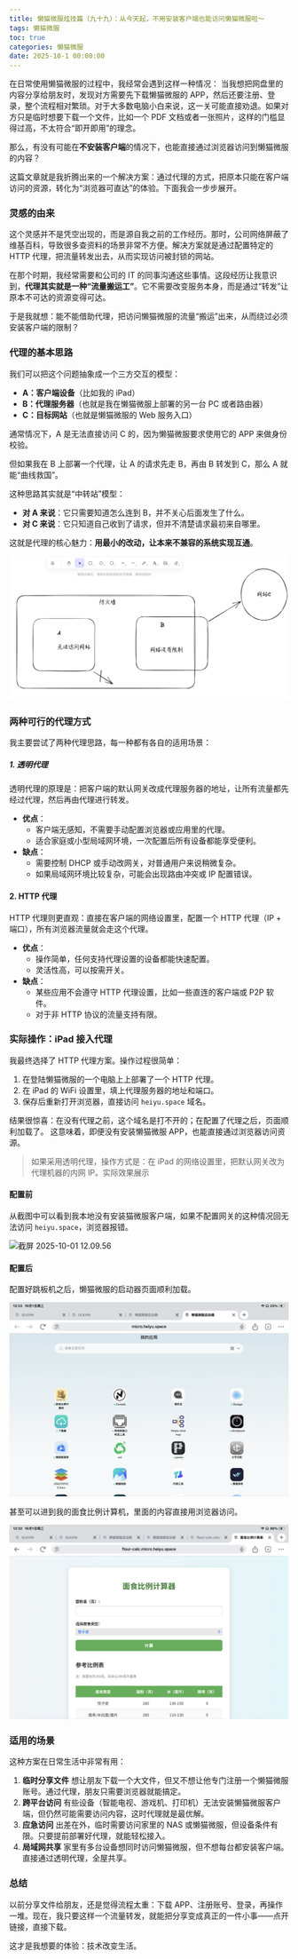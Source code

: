 ```yaml
---
title: 懒猫微服炫技篇（九十九）：从今天起，不用安装客户端也能访问懒猫微服啦～
tags: 懒猫微服
toc: true
categories: 懒猫微服
date: 2025-10-1 00:00:00
---
```


在日常使用懒猫微服的过程中，我经常会遇到这样一种情况：
当我想把网盘里的内容分享给朋友时，发现对方需要先下载懒猫微服的 APP，然后还要注册、登录，整个流程相对繁琐。对于大多数电脑小白来说，这一关可能直接劝退。如果对方只是临时想要下载一个文件，比如一个 PDF 文档或者一张照片，这样的门槛显得过高，不太符合“即开即用”的理念。

那么，有没有可能在**不安装客户端**的情况下，也能直接通过浏览器访问到懒猫微服的内容？

<!-- more -->

这篇文章就是我折腾出来的一个解决方案：通过代理的方式，把原本只能在客户端访问的资源，转化为“浏览器可直达”的体验。下面我会一步步展开。

### 灵感的由来

这个灵感并不是凭空出现的，而是源自我之前的工作经历。那时，公司网络屏蔽了维基百科，导致很多查资料的场景非常不方便。解决方案就是通过配置特定的 HTTP 代理，把流量转发出去，从而实现访问被封锁的网站。

在那个时期，我经常需要和公司的 IT 的同事沟通这些事情。这段经历让我意识到，**代理其实就是一种“流量搬运工”**。它不需要改变服务本身，而是通过“转发”让原本不可达的资源变得可达。

于是我就想：能不能借助代理，把访问懒猫微服的流量“搬运”出来，从而绕过必须安装客户端的限制？

### 代理的基本思路

我们可以把这个问题抽象成一个三方交互的模型：

- **A：客户端设备**（比如我的 iPad）
- **B：代理服务器**（也就是我在懒猫微服上部署的另一台 PC 或者路由器）
- **C：目标网站**（也就是懒猫微服的 Web 服务入口）

通常情况下，A 是无法直接访问 C 的，因为懒猫微服要求使用它的 APP 来做身份校验。

但如果我在 B 上部署一个代理，让 A 的请求先走 B，再由 B 转发到 C，那么 A 就能“曲线救国”。

这种思路其实就是“中转站”模型：

- **对 A 来说**：它只需要知道怎么连到 B，并不关心后面发生了什么。
- **对 C 来说**：它只知道自己收到了请求，但并不清楚请求最初来自哪里。

这就是代理的核心魅力：**用最小的改动，让本来不兼容的系统实现互通**。

![image-20251001122206972](https://raw.githubusercontent.com/cloudsmithy/picgo-imh/master/image-20251001122206972.png)

### 两种可行的代理方式

我主要尝试了两种代理思路，每一种都有各自的适用场景：

##### 1. 透明代理

透明代理的原理是：把客户端的默认网关改成代理服务器的地址，让所有流量都先经过代理，然后再由代理进行转发。

- **优点**：
  - 客户端无感知，不需要手动配置浏览器或应用里的代理。
  - 适合家庭或小型局域网环境，一次配置后所有设备都能享受便利。
- **缺点**：
  - 需要控制 DHCP 或手动改网关，对普通用户来说稍微复杂。
  - 如果局域网环境比较复杂，可能会出现路由冲突或 IP 配置错误。

#### 2. HTTP 代理

HTTP 代理则更直观：直接在客户端的网络设置里，配置一个 HTTP 代理（IP + 端口），所有浏览器流量就会走这个代理。

- **优点**：
  - 操作简单，任何支持代理设置的设备都能快速配置。
  - 灵活性高，可以按需开关。
- **缺点**：
  - 某些应用不会遵守 HTTP 代理设置，比如一些直连的客户端或 P2P 软件。
  - 对于非 HTTP 协议的流量支持有限。

### 实际操作：iPad 接入代理

我最终选择了 HTTP 代理方案。操作过程很简单：

1. 在登陆懒猫微服的一个电脑上上部署了一个 HTTP 代理。
2. 在 iPad 的 WiFi 设置里，填上代理服务器的地址和端口。
3. 保存后重新打开浏览器，直接访问 `heiyu.space` 域名。

结果很惊喜：在没有代理之前，这个域名是打不开的；在配置了代理之后，页面顺利加载了。
这意味着，即便没有安装懒猫微服 APP，也能直接通过浏览器访问资源。

> 如果采用透明代理，操作方式是：在 iPad 的网络设置里，把默认网关改为代理机器的内网 IP。实际效果展示

#### 配置前

从截图中可以看到我本地没有安装猫微服客户端，如果不配置网关的这种情况回无法访问 `heiyu.space`，浏览器报错。

![截屏 2025-10-01 12.09.56](https://raw.githubusercontent.com/cloudsmithy/picgo-imh/master/%E6%88%AA%E5%B1%8F%202025-10-01%2012.09.56.png)

#### 配置后

配置好跳板机之后，懒猫微服的启动器页面顺利加载。

![懒猫微服启动器](https://raw.githubusercontent.com/cloudsmithy/picgo-imh/master/%E6%87%92%E7%8C%AB%E5%BE%AE%E6%9C%8D%E5%90%AF%E5%8A%A8%E5%99%A8.png)

甚至可以进到我的面食比例计算机，里面的内容直接用浏览器访问。

![面食比例计算器](https://raw.githubusercontent.com/cloudsmithy/picgo-imh/master/%E9%9D%A2%E9%A3%9F%E6%AF%94%E4%BE%8B%E8%AE%A1%E7%AE%97%E5%99%A8.png)

### 适用的场景

这种方案在日常生活中非常有用：

1. **临时分享文件**
   想让朋友下载一个大文件，但又不想让他专门注册一个懒猫微服账号。通过代理，朋友只需要浏览器就能搞定。
2. **跨平台访问**
   有些设备（智能电视、游戏机、打印机）无法安装懒猫微服客户端，但仍然可能需要访问内容，这时代理就是最优解。
3. **应急访问**
   出差在外，临时需要访问家里的 NAS 或懒猫微服，但设备条件有限。只要提前部署好代理，就能轻松接入。
4. **局域网共享**
   家里有多台设备想同时访问懒猫微服，但不想每台都安装客户端。直接通过透明代理，全屋共享。

### 总结

以前分享文件给朋友，还是觉得流程太重：下载 APP、注册账号、登录，再操作一堆。现在，我只要这样一个流量转发，就能把分享变成真正的一件小事——点开链接，直接下载。

这才是我想要的体验：技术改变生活。
